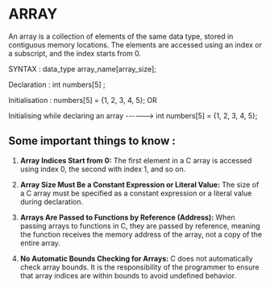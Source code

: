 # ARRAY

An array is a collection of elements of the same data type, stored in contiguous memory locations. The elements are accessed using an index or a subscript, and the index starts from 0.

SYNTAX : data_type array_name[array_size];

Declaration : int numbers[5] ;

Initialisation : numbers[5] = {1, 2, 3, 4, 5};
                    OR

Initialising while declaring an array ------> int numbers[5] = {1, 2, 3, 4, 5};

## Some important things to know : ##

1. **Array Indices Start from 0:** The first element in a C array is accessed using index 0, the second with index 1, and so on.

2. **Array Size Must Be a Constant Expression or Literal Value:** The size of a C array must be specified as a constant expression or a literal value during declaration.

3. **Arrays Are Passed to Functions by Reference (Address):** When passing arrays to functions in C, they are passed by reference, meaning the function receives the memory address of the array, not a copy of the entire array.

4. **No Automatic Bounds Checking for Arrays:** C does not automatically check array bounds. It is the responsibility of the programmer to ensure that array indices are within bounds to avoid undefined behavior.